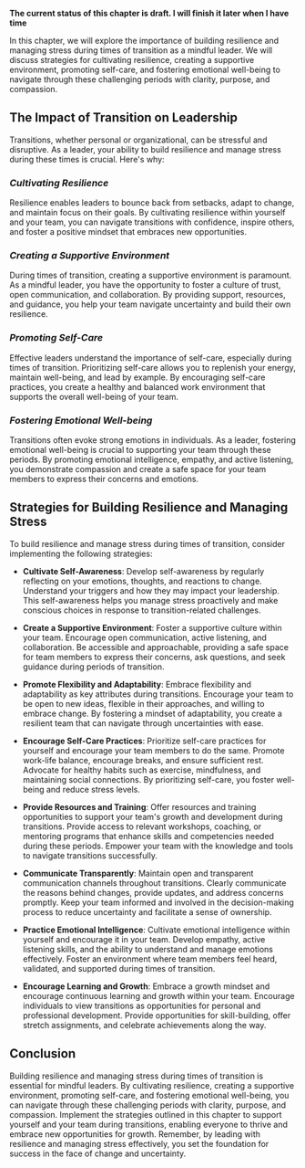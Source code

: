**The current status of this chapter is draft. I will finish it later when I have time**

In this chapter, we will explore the importance of building resilience and managing stress during times of transition as a mindful leader. We will discuss strategies for cultivating resilience, creating a supportive environment, promoting self-care, and fostering emotional well-being to navigate through these challenging periods with clarity, purpose, and compassion.

**The Impact of Transition on Leadership**
------------------------------------------

Transitions, whether personal or organizational, can be stressful and disruptive. As a leader, your ability to build resilience and manage stress during these times is crucial. Here's why:

### *Cultivating Resilience*

Resilience enables leaders to bounce back from setbacks, adapt to change, and maintain focus on their goals. By cultivating resilience within yourself and your team, you can navigate transitions with confidence, inspire others, and foster a positive mindset that embraces new opportunities.

### *Creating a Supportive Environment*

During times of transition, creating a supportive environment is paramount. As a mindful leader, you have the opportunity to foster a culture of trust, open communication, and collaboration. By providing support, resources, and guidance, you help your team navigate uncertainty and build their own resilience.

### *Promoting Self-Care*

Effective leaders understand the importance of self-care, especially during times of transition. Prioritizing self-care allows you to replenish your energy, maintain well-being, and lead by example. By encouraging self-care practices, you create a healthy and balanced work environment that supports the overall well-being of your team.

### *Fostering Emotional Well-being*

Transitions often evoke strong emotions in individuals. As a leader, fostering emotional well-being is crucial to supporting your team through these periods. By promoting emotional intelligence, empathy, and active listening, you demonstrate compassion and create a safe space for your team members to express their concerns and emotions.

**Strategies for Building Resilience and Managing Stress**
----------------------------------------------------------

To build resilience and manage stress during times of transition, consider implementing the following strategies:

* **Cultivate Self-Awareness**: Develop self-awareness by regularly reflecting on your emotions, thoughts, and reactions to change. Understand your triggers and how they may impact your leadership. This self-awareness helps you manage stress proactively and make conscious choices in response to transition-related challenges.

* **Create a Supportive Environment**: Foster a supportive culture within your team. Encourage open communication, active listening, and collaboration. Be accessible and approachable, providing a safe space for team members to express their concerns, ask questions, and seek guidance during periods of transition.

* **Promote Flexibility and Adaptability**: Embrace flexibility and adaptability as key attributes during transitions. Encourage your team to be open to new ideas, flexible in their approaches, and willing to embrace change. By fostering a mindset of adaptability, you create a resilient team that can navigate through uncertainties with ease.

* **Encourage Self-Care Practices**: Prioritize self-care practices for yourself and encourage your team members to do the same. Promote work-life balance, encourage breaks, and ensure sufficient rest. Advocate for healthy habits such as exercise, mindfulness, and maintaining social connections. By prioritizing self-care, you foster well-being and reduce stress levels.

* **Provide Resources and Training**: Offer resources and training opportunities to support your team's growth and development during transitions. Provide access to relevant workshops, coaching, or mentoring programs that enhance skills and competencies needed during these periods. Empower your team with the knowledge and tools to navigate transitions successfully.

* **Communicate Transparently**: Maintain open and transparent communication channels throughout transitions. Clearly communicate the reasons behind changes, provide updates, and address concerns promptly. Keep your team informed and involved in the decision-making process to reduce uncertainty and facilitate a sense of ownership.

* **Practice Emotional Intelligence**: Cultivate emotional intelligence within yourself and encourage it in your team. Develop empathy, active listening skills, and the ability to understand and manage emotions effectively. Foster an environment where team members feel heard, validated, and supported during times of transition.

* **Encourage Learning and Growth**: Embrace a growth mindset and encourage continuous learning and growth within your team. Encourage individuals to view transitions as opportunities for personal and professional development. Provide opportunities for skill-building, offer stretch assignments, and celebrate achievements along the way.

**Conclusion**
--------------

Building resilience and managing stress during times of transition is essential for mindful leaders. By cultivating resilience, creating a supportive environment, promoting self-care, and fostering emotional well-being, you can navigate through these challenging periods with clarity, purpose, and compassion. Implement the strategies outlined in this chapter to support yourself and your team during transitions, enabling everyone to thrive and embrace new opportunities for growth. Remember, by leading with resilience and managing stress effectively, you set the foundation for success in the face of change and uncertainty.
